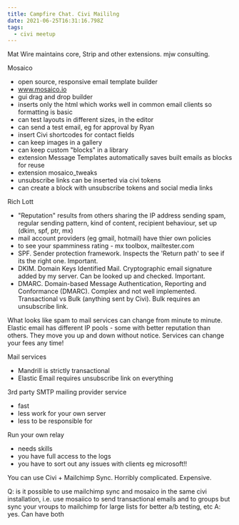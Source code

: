 ```yaml
---
title: Campfire Chat. Civi Maililng
date: 2021-06-25T16:31:16.798Z
tags:
  - civi meetup
---
```

Mat Wire maintains core, Strip and other extensions. mjw consulting.

Mosaico
- open source, responsive email template builder
- www.mosaico.io
- gui drag and drop builder
- inserts only the html which works well in common email clients so formatting is basic
- can test layouts in different sizes, in the editor
- can send a test email, eg for approval by Ryan
- insert Civi shortcodes for contact fields
- can keep images in a gallery
- can keep custom "blocks" in a library
- extension Message Templates automatically saves built emails as blocks for reuse
- extension mosaico_tweaks
- unsubscribe links can be inserted via civi tokens
- can create a block with unsubscribe tokens and social media links

Rich Lott
- "Reputation" results from others sharing the IP address sending spam, regular sending pattern, kind of content, recipient behaviour, set up (dkim, spf, ptr, mx)
- mail account providers (eg gmail, hotmail) have thier own policies
- to see your spamminess rating - mx toolbox, mailtester.com
- SPF. Sender protection framework. Inspects the 'Return path' to see if its the right one. Important.
- DKIM. Domain Keys Identified Mail. Cryptographic email signature added by my server. Can be looked up and checked. Important.
- DMARC. Domain-based Message Authentication, Reporting and Conformance (DMARC). Complex and not well implemented.
Transactional vs Bulk (anything sent by Civi). Bulk requires an unsubscribe link.

What looks like spam to mail services can change from minute to minute.
Elastic email has different IP pools - some with better reputation than others. They move you up and down without notice.
Services can change your fees any time!

Mail services
- Mandrill is strictly transactional
- Elastic Email requires unsubscribe link on everything

3rd party SMTP mailing provider service
- fast
- less work for your own server
- less to be responsible for

Run your own relay
- needs skills
- you have full access to the logs
- you have to sort out any issues with clients eg microsoft!!

You can use Civi + Mailchimp Sync. Horribly complicated. Expensive.

Q: is it possible to use mailchimp sync and mosaico in the same civi installation, i.e. use mosaiico to send transactional emails and to groups but sync your vroups to mailchimp for large lists for better a/b testing, etc
A: yes. Can have both

